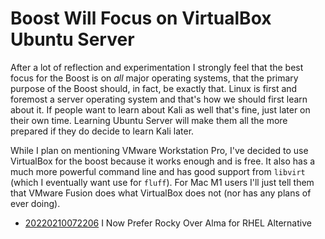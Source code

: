 # Boost Will Focus on VirtualBox Ubuntu Server

After a lot of reflection and experimentation I strongly feel that the
best focus for the Boost is on *all* major operating systems, that the
primary purpose of the Boost should, in fact, be exactly that. Linux is
first and foremost a server operating system and that's how we should
first learn about it. If people want to learn about Kali as well that's
fine, just later on their own time. Learning Ubuntu Server will make
them all the more prepared if they do decide to learn Kali later.

While I plan on mentioning VMware Workstation Pro, I've decided to use
VirtualBox for the boost because it works enough and is free. It also
has a much more powerful command line and has good support from
`libvirt` (which I eventually want use for `fluff`). For Mac M1 users
I'll just tell them that VMware Fusion does what VirtualBox does not
(nor has any plans of ever doing).

* [20220210072206](/20220210072206/) I Now Prefer Rocky Over Alma for RHEL Alternative
